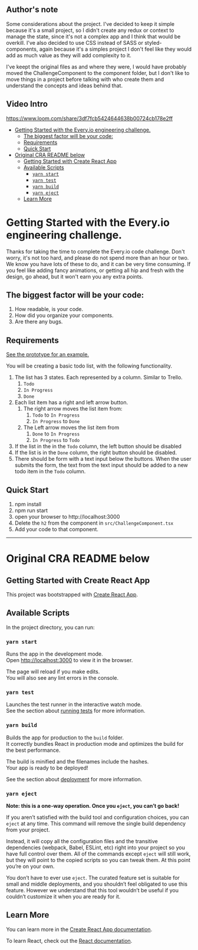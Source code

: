 ## Author's note
Some considerations about the project. I've decided to keep it simple because it's a small project, so I didn't create any redux or context to manage the state, since it's not a complex app and I think that would be overkill. I've also decided to use CSS instead of SASS or styled-components, again because it's a simples project I don't feel like they would add as much value as they will add complexity to it.

I've keept the original files as and where they were, I would have probably moved the ChallengeComponent to the component folder, but I don't like to move things in a project before talking with who create them and understand the concepts and ideas behind that.



## Video Intro
https://www.loom.com/share/3df7fcb5424644638b00724cb178e2ff

* [Getting Started with the Every.io engineering challenge.](#getting-started-with-the-everyio-engineering-challenge)
  * [The biggest factor will be your code:](#the-biggest-factor-will-be-your-code)
  * [Requirements](#requirements)
  * [Quick Start](#quick-start)
* [Original CRA README below](#original-cra-readme-below)
  * [Getting Started with Create React App](#getting-started-with-create-react-app)
  * [Available Scripts](#available-scripts)
    * [`yarn start`](#yarn-start)
    * [`yarn test`](#yarn-test)
    * [`yarn build`](#yarn-build)
    * [`yarn eject`](#yarn-eject)
  * [Learn More](#learn-more)


# Getting Started with the Every.io engineering challenge.
Thanks for taking the time to complete the Every.io code challenge. Don't worry, it's not too hard, and please do not spend more than an hour or two. We know you have lots of these to do, and it can be very time consuming. If you feel like adding fancy animations, or getting all hip and fresh with the design, go ahead, but it won't earn you any extra points.
## The biggest factor will be your code:
1. How readable, is your code.
2. How did you organize your components.
3. Are there any bugs.

## Requirements

[See the prototype for an example.](https://www.figma.com/proto/kd49ArXbBt0vi1kBSLkmC1/Code-Challenge?node-id=1%3A2&scaling=min-zoom&page-id=0%3A1)

You will be creating a basic todo list, with the following functionality.
1. The list has 3 states. Each represented by a column. Similar to Trello.
   1. `Todo`
   2. `In Progress`
   3. `Done`
2. Each list item has a right and left arrow button.
   1. The right arrow moves the list item from:
      1. `Todo` to `In Progress`
      2. `In Progress` to `Done`
   2. The Left arrow moves the list item from
      1. `Done` to `In Progress`
      2. `In Progress` to `Todo`
3. If the list in the in the `Todo` column, the left button should be disabled
4. If the list is in the `Done` column, the right button should be disabled.
5. There should be form with a text input below the buttons. When the user submits the form, the text from the text input should be added to a new todo item in the `Todo` column.

## Quick Start
1. npm install
2. npm run start
3. open your browser to http://localhost:3000
4. Delete the `h2` from the component in `src/ChallengeComponent.tsx`
5. Add your code to that component.


-----------------------
# Original CRA README below
## Getting Started with Create React App

This project was bootstrapped with [Create React App](https://github.com/facebook/create-react-app).

## Available Scripts

In the project directory, you can run:

### `yarn start`

Runs the app in the development mode.\
Open [http://localhost:3000](http://localhost:3000) to view it in the browser.

The page will reload if you make edits.\
You will also see any lint errors in the console.

### `yarn test`

Launches the test runner in the interactive watch mode.\
See the section about [running tests](https://facebook.github.io/create-react-app/docs/running-tests) for more information.

### `yarn build`

Builds the app for production to the `build` folder.\
It correctly bundles React in production mode and optimizes the build for the best performance.

The build is minified and the filenames include the hashes.\
Your app is ready to be deployed!

See the section about [deployment](https://facebook.github.io/create-react-app/docs/deployment) for more information.

### `yarn eject`

**Note: this is a one-way operation. Once you `eject`, you can’t go back!**

If you aren’t satisfied with the build tool and configuration choices, you can `eject` at any time. This command will remove the single build dependency from your project.

Instead, it will copy all the configuration files and the transitive dependencies (webpack, Babel, ESLint, etc) right into your project so you have full control over them. All of the commands except `eject` will still work, but they will point to the copied scripts so you can tweak them. At this point you’re on your own.

You don’t have to ever use `eject`. The curated feature set is suitable for small and middle deployments, and you shouldn’t feel obligated to use this feature. However we understand that this tool wouldn’t be useful if you couldn’t customize it when you are ready for it.

## Learn More

You can learn more in the [Create React App documentation](https://facebook.github.io/create-react-app/docs/getting-started).

To learn React, check out the [React documentation](https://reactjs.org/).
